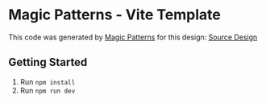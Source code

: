 # Magic Patterns - Vite Template

This code was generated by [Magic Patterns](https://magicpatterns.com) for this design: [Source Design](https://www.magicpatterns.com/c/uibowu5vyu3ry8dsy86u7z)

## Getting Started

1. Run `npm install`
2. Run `npm run dev`
